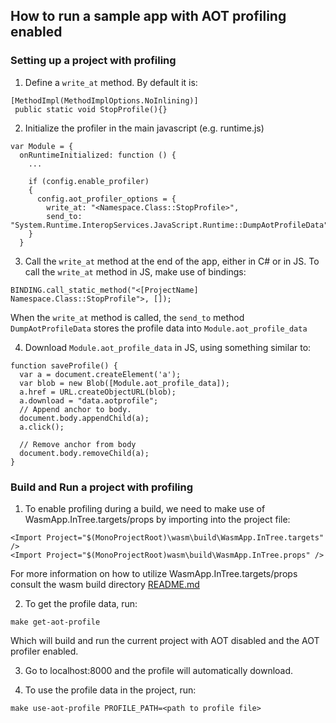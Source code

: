 ## How to run a sample app with AOT profiling enabled

### Setting up a project with profiling

1. Define a `write_at` method. By default it is:

```
[MethodImpl(MethodImplOptions.NoInlining)]
 public static void StopProfile(){}
```

2. Initialize the profiler in the main javascript (e.g. runtime.js)

```
var Module = {
  onRuntimeInitialized: function () {
    ...

    if (config.enable_profiler)
    {
      config.aot_profiler_options = {
        write_at: "<Namespace.Class::StopProfile>",
        send_to: "System.Runtime.InteropServices.JavaScript.Runtime::DumpAotProfileData"
    }
  }
```

3. Call the `write_at` method at the end of the app, either in C# or in JS. To call the `write_at` method in JS, make use of bindings:

`BINDING.call_static_method("<[ProjectName] Namespace.Class::StopProfile">, []);`

When the `write_at` method is called, the `send_to` method `DumpAotProfileData` stores the profile data into `Module.aot_profile_data`

4. Download `Module.aot_profile_data` in JS, using something similar to:

```
function saveProfile() {
  var a = document.createElement('a');
  var blob = new Blob([Module.aot_profile_data]);
  a.href = URL.createObjectURL(blob);
  a.download = "data.aotprofile";
  // Append anchor to body.
  document.body.appendChild(a);
  a.click();

  // Remove anchor from body
  document.body.removeChild(a);
}
```

### Build and Run a project with profiling
1. To enable profiling during a build, we need to make use of WasmApp.InTree.targets/props by importing into the project file:

`<Import Project="$(MonoProjectRoot)\wasm\build\WasmApp.InTree.targets" />` <br/>
`<Import Project="$(MonoProjectRoot)wasm\build\WasmApp.InTree.props" />`

For more information on how to utilize WasmApp.InTree.targets/props consult the wasm build directory [README.md](../../wasm/README.md)

2. To get the profile data, run:

`make get-aot-profile`

Which will build and run the current project with AOT disabled and the AOT profiler enabled.

3. Go to localhost:8000 and the profile will automatically download.

4. To use the profile data in the project, run:

`make use-aot-profile PROFILE_PATH=<path to profile file>`
